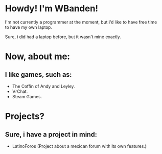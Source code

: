 # Howdy! I'm WBanden! 
I'm not currently a programmer at the moment, but i'd like to have free time to have my own laptop.

Sure, i did had a laptop before, but it wasn't mine exactly.

# Now, about me:
## I like games, such as:
- The Coffin of Andy and Leyley.
- VrChat.
- Steam Games.

# Projects?
## Sure, i have a project in mind:
- LatinoForos (Project about a mexican forum with its own features.)

<!---
WBanden/WBanden is a ✨ special ✨ repository because its `README.md` (this file) appears on your GitHub profile.
You can click the Preview link to take a look at your changes.
--->
